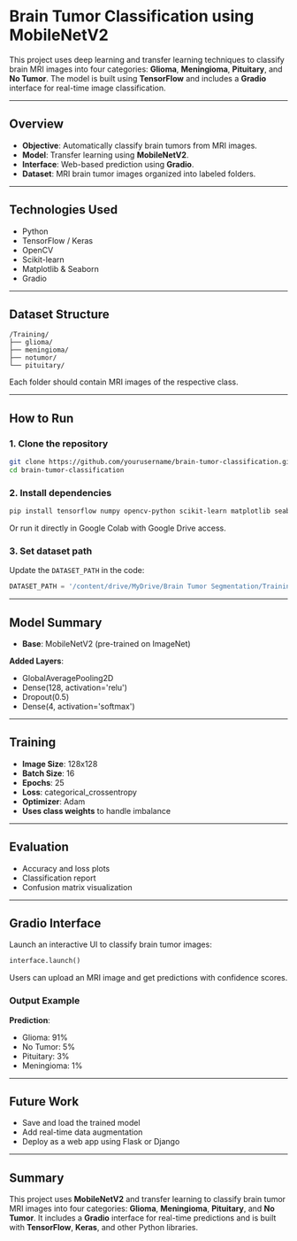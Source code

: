 

# Brain Tumor Classification using MobileNetV2

This project uses deep learning and transfer learning techniques to classify brain MRI images into four categories: **Glioma**, **Meningioma**, **Pituitary**, and **No Tumor**. The model is built using **TensorFlow** and includes a **Gradio** interface for real-time image classification.

---

## Overview

* **Objective**: Automatically classify brain tumors from MRI images.
* **Model**: Transfer learning using **MobileNetV2**.
* **Interface**: Web-based prediction using **Gradio**.
* **Dataset**: MRI brain tumor images organized into labeled folders.

---

## Technologies Used

* Python
* TensorFlow / Keras
* OpenCV
* Scikit-learn
* Matplotlib & Seaborn
* Gradio

---

## Dataset Structure

```
/Training/
├── glioma/
├── meningioma/
├── notumor/
└── pituitary/
```

Each folder should contain MRI images of the respective class.

---

##  How to Run

### 1. Clone the repository

```bash
git clone https://github.com/yourusername/brain-tumor-classification.git
cd brain-tumor-classification
```

### 2. Install dependencies

```bash
pip install tensorflow numpy opencv-python scikit-learn matplotlib seaborn gradio
```

Or run it directly in Google Colab with Google Drive access.

### 3. Set dataset path

Update the `DATASET_PATH` in the code:

```python
DATASET_PATH = '/content/drive/MyDrive/Brain Tumor Segmentation/Training'
```

---

## Model Summary

* **Base**: MobileNetV2 (pre-trained on ImageNet)

**Added Layers**:

* GlobalAveragePooling2D
* Dense(128, activation='relu')
* Dropout(0.5)
* Dense(4, activation='softmax')

---

## Training

* **Image Size**: 128x128
* **Batch Size**: 16
* **Epochs**: 25
* **Loss**: categorical\_crossentropy
* **Optimizer**: Adam
* **Uses class weights** to handle imbalance

---

## Evaluation

* Accuracy and loss plots
* Classification report
* Confusion matrix visualization

---

## Gradio Interface

Launch an interactive UI to classify brain tumor images:

```python
interface.launch()
```

Users can upload an MRI image and get predictions with confidence scores.

### Output Example

**Prediction**:

* Glioma: 91%
* No Tumor: 5%
* Pituitary: 3%
* Meningioma: 1%

---

## Future Work

* Save and load the trained model
* Add real-time data augmentation
* Deploy as a web app using Flask or Django

---

## Summary

This project uses **MobileNetV2** and transfer learning to classify brain tumor MRI images into four categories: **Glioma**, **Meningioma**, **Pituitary**, and **No Tumor**. It includes a **Gradio** interface for real-time predictions and is built with **TensorFlow**, **Keras**, and other Python libraries.

